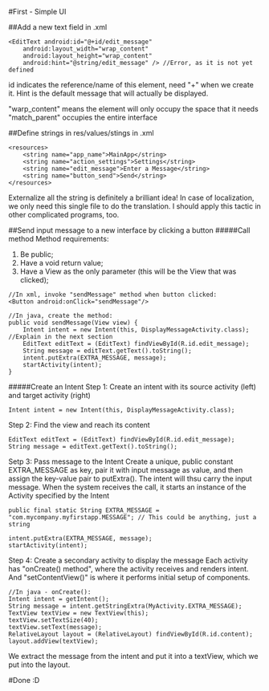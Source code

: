 #First - Simple UI

##Add a new text field in .xml
```
<EditText android:id="@+id/edit_message"
    android:layout_width="wrap_content"
    android:layout_height="wrap_content"
    android:hint="@string/edit_message" /> //Error, as it is not yet defined
```
id indicates the reference/name of this element, need "+" when we create it. Hint is the default message that will actually be displayed.

"warp_content" means the element will only occupy the space that it needs
"match_parent" occupies the entire interface


##Define strings in res/values/stings in .xml
```
<resources>
    <string name="app_name">MainApp</string>
    <string name="action_settings">Settings</string>
    <string name="edit_message">Enter a Message</string>
    <string name="button_send">Send</string>
</resources>
```
Externalize all the string is definitely a brilliant idea! In case of localization, we only need this single file to do the translation. I should apply this tactic in other complicated programs, too.

##Send input message to a new interface by clicking a button
#####Call method
Method requirements:

1. Be public;
2. Have a void return value;
3. Have a View as the only parameter (this will be the View that was clicked);
```
//In xml, invoke "sendMessage" method when button clicked:
<Button android:onClick="sendMessage"/>

//In java, create the method:
public void sendMessage(View view) {
    Intent intent = new Intent(this, DisplayMessageActivity.class);  //Explain in the next section
    EditText editText = (EditText) findViewById(R.id.edit_message);
    String message = editText.getText().toString();
    intent.putExtra(EXTRA_MESSAGE, message);
    startActivity(intent);
}
```

#####Create an Intent
Step 1: Create an intent with its source activity (left) and target activity (right)
```
Intent intent = new Intent(this, DisplayMessageActivity.class);
```
Step 2: Find the view and reach its content
```
EditText editText = (EditText) findViewById(R.id.edit_message);
String message = editText.getText().toString();
```
Setp 3: Pass message to the Intent
Create a unique, public constant EXTRA_MESSAGE as key, pair it with input message as value, and then assign the key-value pair to putExtra(). The intent will thsu carry the input message. When the system receives the call, it starts an instance of the Activity specified by the Intent
```
public final static String EXTRA_MESSAGE = "com.mycompany.myfirstapp.MESSAGE"; // This could be anything, just a string

intent.putExtra(EXTRA_MESSAGE, message);
startActivity(intent);
```
Step 4: Create a secondary activity to display the message
Each activity has "onCreate() method", where the activity receives and renders intent. And "setContentView()" is where it performs initial setup of components. 
```
//In java - onCreate():
Intent intent = getIntent();
String message = intent.getStringExtra(MyActivity.EXTRA_MESSAGE);
TextView textView = new TextView(this);
textView.setTextSize(40);
textView.setText(message);
RelativeLayout layout = (RelativeLayout) findViewById(R.id.content);
layout.addView(textView);
```
We extract the message from the intent and put it into a textView, which we put into the layout. 

#Done :D
